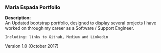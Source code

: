 ### Maria Espada Portfolio 

<b> Description: </b>
<br>
An Updated bootstrap portfolio, designed to display several projects I have worked on through my career as a Software / Support Engineer. 

```Including: links to Github, Medium and Linkedin```

Version 1.0 (October 2017)







